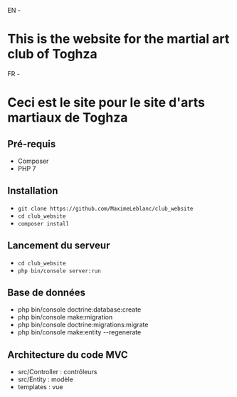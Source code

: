 EN -
# This is the website for the martial art club of Toghza

FR -
# Ceci est le site pour le site d'arts martiaux de Toghza

## Pré-requis
* Composer
* PHP 7

## Installation
* `git clone https://github.com/MaximeLeblanc/club_website`
* `cd club_website`
* `composer install`

## Lancement du serveur
* `cd club_website`
* `php bin/console server:run`

## Base de données
* php bin/console doctrine:database:create
* php bin/console make:migration
* php bin/console doctrine:migrations:migrate
* php bin/console make:entity --regenerate

## Architecture du code MVC
* src/Controller : contrôleurs
* src/Entity : modèle
* templates : vue